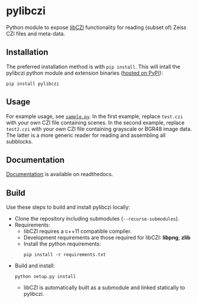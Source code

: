 # pylibczi

Python module to expose [libCZI](https://github.com/zeiss-microscopy/libCZI) functionality for reading (subset of) Zeiss CZI files and meta-data.

## Installation

The preferred installation method is with `pip install`.
This will intall the pylibczi python module and extension binaries ([hosted on PyPI](https://pypi.org/project/pylibczi/)):
```
pip install pylibczi
```

## Usage

For example usage, see [`sample.py`](sample.py).
In the first example, replace `test.czi` with your own CZI file containing scenes.
In the second example, replace `test2.czi` with your own CZI file containing grayscale or BGR48 image data.
The latter is a more generic reader for reading and assembling all subblocks.

## Documentation

[Documentation](https://pylibczi.readthedocs.io/en/latest/index.html) is available on readthedocs.

## Build

Use these steps to build and install pylibczi locally:

* Clone the repository including submodules (`--recurse-submodules`).
* Requirements:
  * libCZI requires a c++11 compatible compiler.
  * Development requirements are those required for libCZI: **libpng**, **zlib**
  * Install the python requirements:
    ```
    pip install -r requirements.txt
    ```
* Build and install:
  ```
  python setup.py install
  ```
  * libCZI is automatically built as a submodule and linked statically to pylibczi.

